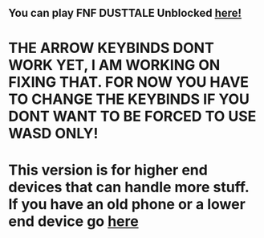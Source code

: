 ## You can play FNF DUSTTALE Unblocked [here!](https://superteamxp.github.io/FNF-DUSTTALE-Web-High-End-Device/)
# THE ARROW KEYBINDS DONT WORK YET, I AM WORKING ON FIXING THAT. FOR NOW YOU HAVE TO CHANGE THE KEYBINDS IF YOU DONT WANT TO BE FORCED TO USE WASD ONLY!
# This version is for higher end devices that can handle more stuff. If you have an old phone or a lower end device go [here](https://github.com/SuperTeamXP/FNF-DUSTTALE-Web-Low-End-Device)

